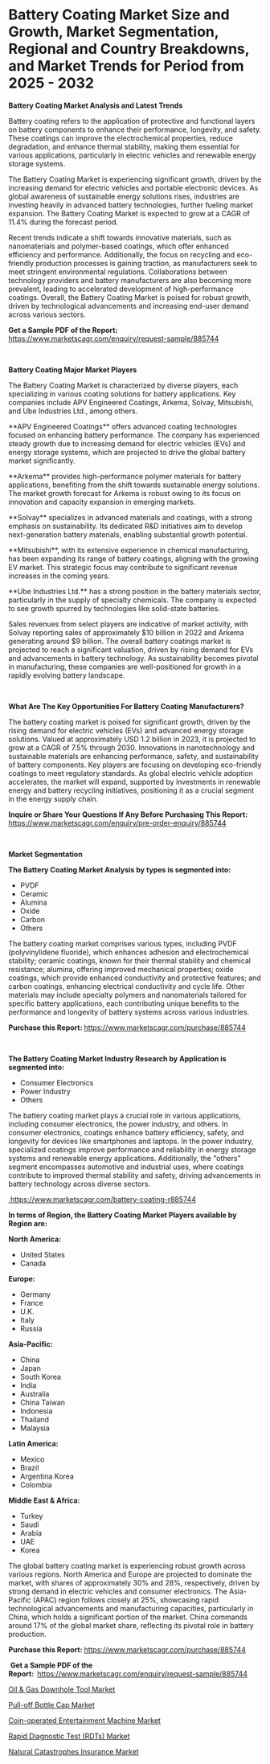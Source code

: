 <p><h1>Battery Coating Market Size and Growth, Market Segmentation, Regional and Country Breakdowns, and Market Trends for Period from 2025 -  2032</h1></p><p><strong>Battery Coating Market Analysis and Latest Trends</strong></p>
<p><p>Battery coating refers to the application of protective and functional layers on battery components to enhance their performance, longevity, and safety. These coatings can improve the electrochemical properties, reduce degradation, and enhance thermal stability, making them essential for various applications, particularly in electric vehicles and renewable energy storage systems.</p><p>The Battery Coating Market is experiencing significant growth, driven by the increasing demand for electric vehicles and portable electronic devices. As global awareness of sustainable energy solutions rises, industries are investing heavily in advanced battery technologies, further fueling market expansion. The Battery Coating Market is expected to grow at a CAGR of 11.4% during the forecast period.</p><p>Recent trends indicate a shift towards innovative materials, such as nanomaterials and polymer-based coatings, which offer enhanced efficiency and performance. Additionally, the focus on recycling and eco-friendly production processes is gaining traction, as manufacturers seek to meet stringent environmental regulations. Collaborations between technology providers and battery manufacturers are also becoming more prevalent, leading to accelerated development of high-performance coatings. Overall, the Battery Coating Market is poised for robust growth, driven by technological advancements and increasing end-user demand across various sectors.</p></p>
<p><strong>Get a Sample PDF of the Report:&nbsp;</strong> <a href="https://www.marketscagr.com/enquiry/request-sample/885744?utm_campaign=1944&utm_medium=2&utm_source=Github&utm_content=ia&utm_term=30012025&utm_id=battery-coating">https://www.marketscagr.com/enquiry/request-sample/885744</a></p>
<p>&nbsp;</p>
<p><strong>Battery Coating Major Market Players</strong></p>
<p><p>The Battery Coating Market is characterized by diverse players, each specializing in various coating solutions for battery applications. Key companies include APV Engineered Coatings, Arkema, Solvay, Mitsubishi, and Ube Industries Ltd., among others.</p><p>**APV Engineered Coatings** offers advanced coating technologies focused on enhancing battery performance. The company has experienced steady growth due to increasing demand for electric vehicles (EVs) and energy storage systems, which are projected to drive the global battery market significantly.</p><p>**Arkema** provides high-performance polymer materials for battery applications, benefiting from the shift towards sustainable energy solutions. The market growth forecast for Arkema is robust owing to its focus on innovation and capacity expansion in emerging markets.</p><p>**Solvay** specializes in advanced materials and coatings, with a strong emphasis on sustainability. Its dedicated R&D initiatives aim to develop next-generation battery materials, enabling substantial growth potential.</p><p>**Mitsubishi**, with its extensive experience in chemical manufacturing, has been expanding its range of battery coatings, aligning with the growing EV market. This strategic focus may contribute to significant revenue increases in the coming years.</p><p>**Ube Industries Ltd.** has a strong position in the battery materials sector, particularly in the supply of specialty chemicals. The company is expected to see growth spurred by technologies like solid-state batteries.</p><p>Sales revenues from select players are indicative of market activity, with Solvay reporting sales of approximately $10 billion in 2022 and Arkema generating around $9 billion. The overall battery coatings market is projected to reach a significant valuation, driven by rising demand for EVs and advancements in battery technology. As sustainability becomes pivotal in manufacturing, these companies are well-positioned for growth in a rapidly evolving battery landscape.</p></p>
<p>&nbsp;</p>
<p><strong>What Are The Key Opportunities For Battery Coating Manufacturers?</strong></p>
<p><p>The battery coating market is poised for significant growth, driven by the rising demand for electric vehicles (EVs) and advanced energy storage solutions. Valued at approximately USD 1.2 billion in 2023, it is projected to grow at a CAGR of 7.5% through 2030. Innovations in nanotechnology and sustainable materials are enhancing performance, safety, and sustainability of battery components. Key players are focusing on developing eco-friendly coatings to meet regulatory standards. As global electric vehicle adoption accelerates, the market will expand, supported by investments in renewable energy and battery recycling initiatives, positioning it as a crucial segment in the energy supply chain.</p></p>
<p><strong>Inquire or Share Your Questions If Any Before Purchasing This Report:</strong> <a href="https://www.marketscagr.com/enquiry/pre-order-enquiry/885744?utm_campaign=1944&utm_medium=2&utm_source=Github&utm_content=ia&utm_term=30012025&utm_id=battery-coating">https://www.marketscagr.com/enquiry/pre-order-enquiry/885744</a></p>
<p>&nbsp;</p>
<p><strong>Market Segmentation</strong></p>
<p><strong>The Battery Coating Market Analysis by types is segmented into:</strong></p>
<p><ul><li>PVDF</li><li>Ceramic</li><li>Alumina</li><li>Oxide</li><li>Carbon</li><li>Others</li></ul></p>
<p><p>The battery coating market comprises various types, including PVDF (polyvinylidene fluoride), which enhances adhesion and electrochemical stability; ceramic coatings, known for their thermal stability and chemical resistance; alumina, offering improved mechanical properties; oxide coatings, which provide enhanced conductivity and protective features; and carbon coatings, enhancing electrical conductivity and cycle life. Other materials may include specialty polymers and nanomaterials tailored for specific battery applications, each contributing unique benefits to the performance and longevity of battery systems across various industries.</p></p>
<p><strong>Purchase this Report:&nbsp;</strong><a href="https://www.marketscagr.com/purchase/885744?utm_campaign=1944&utm_medium=2&utm_source=Github&utm_content=ia&utm_term=30012025&utm_id=battery-coating">https://www.marketscagr.com/purchase/885744</a></p>
<p>&nbsp;</p>
<p><strong>The Battery Coating Market Industry Research by Application is segmented into:</strong></p>
<p><ul><li>Consumer Electronics</li><li>Power Industry</li><li>Others</li></ul></p>
<p><p>The battery coating market plays a crucial role in various applications, including consumer electronics, the power industry, and others. In consumer electronics, coatings enhance battery efficiency, safety, and longevity for devices like smartphones and laptops. In the power industry, specialized coatings improve performance and reliability in energy storage systems and renewable energy applications. Additionally, the "others" segment encompasses automotive and industrial uses, where coatings contribute to improved thermal stability and safety, driving advancements in battery technology across diverse sectors.</p></p>
<p><a href="https://www.marketscagr.com/battery-coating-r885744?utm_campaign=1944&utm_medium=2&utm_source=Github&utm_content=ia&utm_term=30012025&utm_id=battery-coating">&nbsp;https://www.marketscagr.com/battery-coating-r885744</a></p>
<p><strong>In terms of Region, the Battery Coating Market Players available by Region are:</strong></p>
<p>
    <p> <strong> North America: </strong>
        <ul>
            <li>United States</li>
            <li>Canada</li>
        </ul>
        </p> 
    <p> <strong> Europe: </strong>
        <ul>
            <li>Germany</li>
            <li>France</li>
            <li>U.K.</li>
            <li>Italy</li>
            <li>Russia</li>
        </ul>
        </p> 
    <p> <strong> Asia-Pacific: </strong>
        <ul>
            <li>China</li>
            <li>Japan</li>
            <li>South Korea</li>
            <li>India</li>
            <li>Australia</li>
            <li>China Taiwan</li>
            <li>Indonesia</li>
            <li>Thailand</li>
            <li>Malaysia</li>
        </ul>
        </p> 
    <p> <strong> Latin America: </strong>
        <ul>
            <li>Mexico</li>
            <li>Brazil</li>
            <li>Argentina Korea</li>
            <li>Colombia</li>
        </ul>
        </p> 
    <p> <strong> Middle East & Africa: </strong>
        <ul>
            <li>Turkey</li>
            <li>Saudi</li>
            <li>Arabia</li>
            <li>UAE</li>
            <li>Korea</li>
        </ul>
    </p>
    </p>
<p><p>The global battery coating market is experiencing robust growth across various regions. North America and Europe are projected to dominate the market, with shares of approximately 30% and 28%, respectively, driven by strong demand in electric vehicles and consumer electronics. The Asia-Pacific (APAC) region follows closely at 25%, showcasing rapid technological advancements and manufacturing capacities, particularly in China, which holds a significant portion of the market. China commands around 17% of the global market share, reflecting its pivotal role in battery production.</p></p>
<p><strong>Purchase this Report: </strong><a href="https://www.marketscagr.com/purchase/885744?utm_campaign=1944&utm_medium=2&utm_source=Github&utm_content=ia&utm_term=30012025&utm_id=battery-coating">https://www.marketscagr.com/purchase/885744</a></p>
<p>&nbsp;<strong>Get a Sample PDF of the Report:&nbsp;&nbsp;</strong><a href="https://www.marketscagr.com/enquiry/request-sample/885744?utm_campaign=1944&utm_medium=2&utm_source=Github&utm_content=ia&utm_term=30012025&utm_id=battery-coating">https://www.marketscagr.com/enquiry/request-sample/885744</a></p>
<p><strong></strong></p>
<p><p><a href="https://www.linkedin.com/pulse/oil-gas-downhole-tool-market-report-creating-business-strategies-n6vjc?utm_campaign=1944&utm_medium=2&utm_source=Github&utm_content=ia&utm_term=30012025&utm_id=battery-coating">Oil & Gas Downhole Tool Market</a></p><p><a href="https://www.linkedin.com/pulse/pull-off-bottle-cap-market-trends-revenue-forecast-117-bai1e?utm_campaign=1944&utm_medium=2&utm_source=Github&utm_content=ia&utm_term=30012025&utm_id=battery-coating">Pull-off Bottle Cap Market</a></p><p><a href="https://www.linkedin.com/pulse/coin-operated-entertainment-machine-market-size-grow-3snke?utm_campaign=1944&utm_medium=2&utm_source=Github&utm_content=ia&utm_term=30012025&utm_id=battery-coating">Coin-operated Entertainment Machine Market</a></p><p><a href="https://www.linkedin.com/pulse/exploring-growth-opportunities-rapid-diagnostic-test-rdts-qzoje?utm_campaign=1944&utm_medium=2&utm_source=Github&utm_content=ia&utm_term=30012025&utm_id=battery-coating">Rapid Diagnostic Test (RDTs) Market</a></p><p><a href="https://www.linkedin.com/pulse/competitive-landscape-natural-catastrophes-insurance-market-qirxe?utm_campaign=1944&utm_medium=2&utm_source=Github&utm_content=ia&utm_term=30012025&utm_id=battery-coating">Natural Catastrophes Insurance Market</a></p></p>